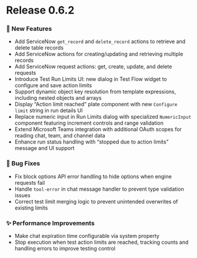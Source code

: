 # Release 0.6.2

### 🚀 New Features
- Add ServiceNow `get_record` and `delete_record` actions to retrieve and delete table records
- Add ServiceNow actions for creating/updating and retrieving multiple records
- Add ServiceNow request actions: get, create, update, and delete requests
- Introduce Test Run Limits UI: new dialog in Test Flow widget to configure and save action limits
- Support dynamic object key resolution from template expressions, including nested objects and arrays
- Display “Action limit reached” plate component with new `Configure limit` string in run details UI
- Replace numeric input in Run Limits dialog with specialized `NumericInput` component featuring increment controls and range validation
- Extend Microsoft Teams integration with additional OAuth scopes for reading chat, team, and channel data
- Enhance run status handling with “stopped due to action limits” message and UI support

### 🐛 Bug Fixes
- Fix block options API error handling to hide options when engine requests fail
- Handle `tool-error` in chat message handler to prevent type validation issues
- Correct test limit merging logic to prevent unintended overwrites of existing limits

### ✨ Performance Improvements
- Make chat expiration time configurable via system property
- Stop execution when test action limits are reached, tracking counts and handling errors to improve testing control
